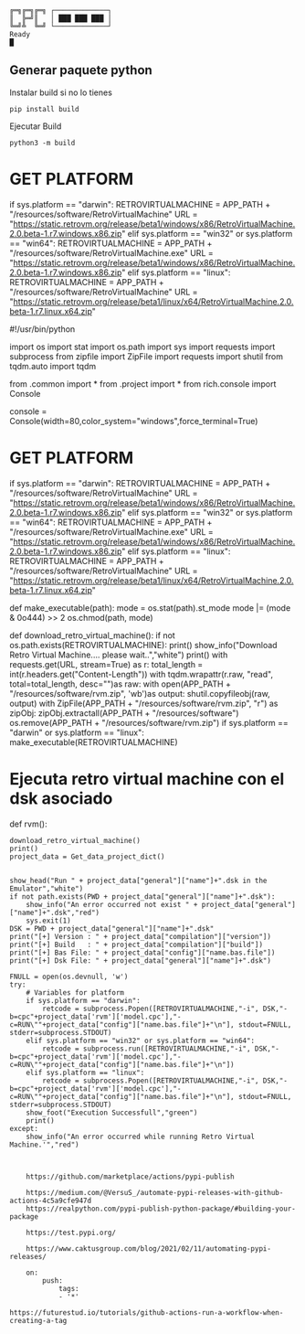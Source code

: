 
```
╔═╗╔═╗╔═╗ ┌─────────────┐
║  ╠═╝║   │ ███ ███ ███ │
╚═╝╩  ╚═╝ └─────────────┘
Ready
█
```
## Generar paquete python

Instalar build si no lo tienes
```
pip install build
```

Ejecutar Build
```
python3 -m build
```





# GET PLATFORM
if sys.platform == "darwin":
    RETROVIRTUALMACHINE  = APP_PATH + "/resources/software/RetroVirtualMachine"
    URL = "https://static.retrovm.org/release/beta1/windows/x86/RetroVirtualMachine.2.0.beta-1.r7.windows.x86.zip"
elif sys.platform == "win32" or  sys.platform == "win64":
    RETROVIRTUALMACHINE  = APP_PATH + "/resources/software/RetroVirtualMachine.exe"
    URL = "https://static.retrovm.org/release/beta1/windows/x86/RetroVirtualMachine.2.0.beta-1.r7.windows.x86.zip"
elif sys.platform == "linux":
     RETROVIRTUALMACHINE = APP_PATH + "/resources/software/RetroVirtualMachine"
     URL = "https://static.retrovm.org/release/beta1/linux/x64/RetroVirtualMachine.2.0.beta-1.r7.linux.x64.zip"




#!/usr/bin/python

import os
import stat
import os.path
import sys
import requests
import subprocess
from zipfile import ZipFile
import requests
import shutil
from tqdm.auto import tqdm

from .common import *
from .project import *
from rich.console import Console

console = Console(width=80,color_system="windows",force_terminal=True)

# GET PLATFORM
if sys.platform == "darwin":
    RETROVIRTUALMACHINE  = APP_PATH + "/resources/software/RetroVirtualMachine"
    URL = "https://static.retrovm.org/release/beta1/windows/x86/RetroVirtualMachine.2.0.beta-1.r7.windows.x86.zip"
elif sys.platform == "win32" or  sys.platform == "win64":
    RETROVIRTUALMACHINE  = APP_PATH + "/resources/software/RetroVirtualMachine.exe"
    URL = "https://static.retrovm.org/release/beta1/windows/x86/RetroVirtualMachine.2.0.beta-1.r7.windows.x86.zip"
elif sys.platform == "linux":
     RETROVIRTUALMACHINE = APP_PATH + "/resources/software/RetroVirtualMachine"
     URL = "https://static.retrovm.org/release/beta1/linux/x64/RetroVirtualMachine.2.0.beta-1.r7.linux.x64.zip"

def make_executable(path):
    mode = os.stat(path).st_mode
    mode |= (mode & 0o444) >> 2
    os.chmod(path, mode)

def download_retro_virtual_machine():
    if not os.path.exists(RETROVIRTUALMACHINE):
        print()
        show_info("Download Retro Virtual Machine.... please wait..","white")
        print()
        with requests.get(URL, stream=True) as r:
            total_length = int(r.headers.get("Content-Length"))
            with tqdm.wrapattr(r.raw, "read", total=total_length, desc="")as raw:
                with open(APP_PATH + "/resources/software/rvm.zip", 'wb')as output:
                    shutil.copyfileobj(raw, output)
                    with ZipFile(APP_PATH + "/resources/software/rvm.zip", "r") as zipObj:
                        zipObj.extractall(APP_PATH + "/resources/software")
        os.remove(APP_PATH + "/resources/software/rvm.zip")
        if sys.platform == "darwin" or sys.platform == "linux":
            make_executable(RETROVIRTUALMACHINE)

# Ejecuta retro virtual machine con el dsk asociado
def rvm():
    
 
    download_retro_virtual_machine()
    print()
    project_data = Get_data_project_dict()
    
    
    show_head("Run " + project_data["general"]["name"]+".dsk in the Emulator","white")
    if not path.exists(PWD + project_data["general"]["name"]+".dsk"):
        show_info("An error occurred not exist " + project_data["general"]["name"]+".dsk","red")
        sys.exit(1)
    DSK = PWD + project_data["general"]["name"]+".dsk"
    print("[+] Version : " + project_data["compilation"]["version"])
    print("[+] Build   : " + project_data["compilation"]["build"])
    print("[+] Bas File: " + project_data["config"]["name.bas.file"])
    print("[+] Dsk File: " + project_data["general"]["name"]+".dsk")
    
    FNULL = open(os.devnull, 'w')
    try:
        # Variables for platform
        if sys.platform == "darwin":
            retcode = subprocess.Popen([RETROVIRTUALMACHINE,"-i", DSK,"-b=cpc"+project_data['rvm']['model.cpc'],"-c=RUN\""+project_data["config"]["name.bas.file"]+"\n"], stdout=FNULL, stderr=subprocess.STDOUT)
        elif sys.platform == "win32" or sys.platform == "win64":
            retcode = subprocess.run([RETROVIRTUALMACHINE,"-i", DSK,"-b=cpc"+project_data['rvm']['model.cpc'],"-c=RUN\""+project_data["config"]["name.bas.file"]+"\n"])
        elif sys.platform == "linux":
            retcode = subprocess.Popen([RETROVIRTUALMACHINE,"-i", DSK,"-b=cpc"+project_data['rvm']['model.cpc'],"-c=RUN\""+project_data["config"]["name.bas.file"]+"\n"], stdout=FNULL, stderr=subprocess.STDOUT)
        show_foot("Execution Successfull","green")
        print()
    except:
        show_info("An error occurred while running Retro Virtual Machine.'","red")



        https://github.com/marketplace/actions/pypi-publish

        https://medium.com/@VersuS_/automate-pypi-releases-with-github-actions-4c5a9cfe947d
        https://realpython.com/pypi-publish-python-package/#building-your-package

        https://test.pypi.org/

        https://www.caktusgroup.com/blog/2021/02/11/automating-pypi-releases/

        on:
            push:
                tags:
                - '*'
                
    https://futurestud.io/tutorials/github-actions-run-a-workflow-when-creating-a-tag
